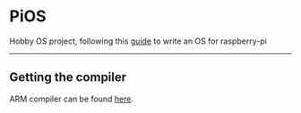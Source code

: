 # PiOS

Hobby OS project, following this [guide](https://jsandler18.github.io/tutorial/dev-env.html) to write an OS for raspberry-pi

---

## Getting the compiler 
ARM compiler can be found [here](https://developer.arm.com/tools-and-software/open-source-software/developer-tools/gnu-toolchain/gnu-rm/downloads).